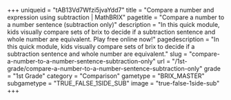 +++
uniqueid = "tAB13Vd7Wfzi5jvaYdd7"
title = "Compare a number and expression using subtraction | MathBRIX"
pagetitle = "Compare a number to a number sentence (subtraction only)"
description = "In this quick module, kids visually compare sets of brix to decide if a subtraction sentence and whole number are equivalent. Play free online now!"
pagedescription = "In this quick module, kids visually compare sets of brix to decide if a subtraction sentence and whole number are equivalent."
slug = "compare-a-number-to-a-number-sentence-subtraction-only"
url = "/1st-grade/compare-a-number-to-a-number-sentence-subtraction-only"
grade = "1st Grade"
category = "Comparison"
gametype = "BRIX_MASTER"
subgametype = "TRUE_FALSE_1SIDE_SUB"
image = "true-false-1side-sub"
+++